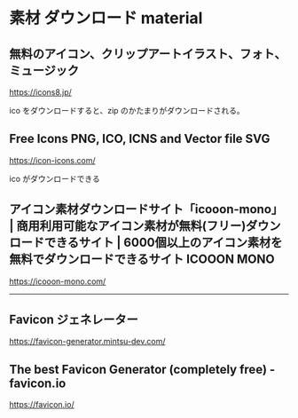 # 素材 ダウンロード material

## 無料のアイコン、クリップアートイラスト、フォト、ミュージック
https://icons8.jp/

ico をダウンロードすると、zip のかたまりがダウンロードされる。  


## Free Icons PNG, ICO, ICNS and Vector file SVG
https://icon-icons.com/

ico がダウンロードできる


## アイコン素材ダウンロードサイト「icooon-mono」 | 商用利用可能なアイコン素材が無料(フリー)ダウンロードできるサイト | 6000個以上のアイコン素材を無料でダウンロードできるサイト ICOOON MONO
https://icooon-mono.com/


____________________________________________________________________
## Favicon ジェネレーター
https://favicon-generator.mintsu-dev.com/


## The best Favicon Generator (completely free) - favicon.io
https://favicon.io/



